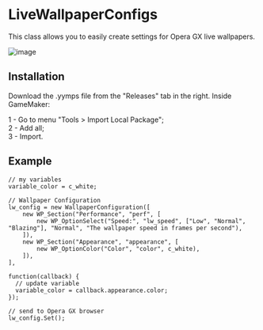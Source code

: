 
# LiveWallpaperConfigs

This class allows you to easily create settings for Opera GX live wallpapers.

![image](https://github.com/FoxyOfJungle/LiveWallpaperConfigs/assets/52144406/31fdfc48-acb3-419c-91bd-b53313de632f)


## Installation

Download the .yymps file from the "Releases" tab in the right.
Inside GameMaker:  

1 - Go to menu "Tools > Import Local Package";  
2 - Add all;  
3 - Import.  

## Example

```gml
// my variables
variable_color = c_white;

// Wallpaper Configuration
lw_config = new WallpaperConfiguration([
	new WP_Section("Performance", "perf", [
		new WP_OptionSelect("Speed:", "lw_speed", ["Low", "Normal", "Blazing"], "Normal", "The wallpaper speed in frames per second"),
	]),
	new WP_Section("Appearance", "appearance", [
		new WP_OptionColor("Color", "color", c_white),
	]),
],

function(callback) {
  // update variable
  variable_color = callback.appearance.color;
});

// send to Opera GX browser
lw_config.Set();
```
